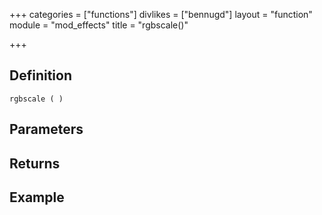+++
categories = ["functions"]
divlikes = ["bennugd"]
layout = "function"
module = "mod_effects"
title = "rgbscale()"

+++

## Definition

    rgbscale ( )

## Parameters

## Returns

## Example
